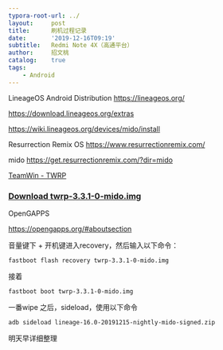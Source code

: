 ```yaml
---
typora-root-url: ../
layout:     post
title:      刷机过程记录
date:       '2019-12-16T09:19'
subtitle:   Redmi Note 4X（高通平台）
author:     招文桃
catalog:    true
tags:
    - Android
---
```




LineageOS Android Distribution https://lineageos.org/

https://download.lineageos.org/extras



https://wiki.lineageos.org/devices/mido/install



Resurrection Remix OS https://www.resurrectionremix.com/

mido https://get.resurrectionremix.com/?dir=mido

[TeamWin - TWRP](https://twrp.me/)

### [Download twrp-3.3.1-0-mido.img](https://dl.twrp.me/mido/twrp-3.3.1-0-mido.img)



OpenGAPPS

https://opengapps.org/#aboutsection



音量键下 + 开机键进入recovery，然后输入以下命令：

```
fastboot flash recovery twrp-3.3.1-0-mido.img
```

接着

```
fastboot boot twrp-3.3.1-0-mido.img
```



一番wipe 之后，sideload，使用以下命令

```
adb sideload lineage-16.0-20191215-nightly-mido-signed.zip
```



明天早详细整理